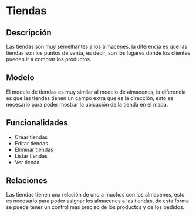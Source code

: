 # Tiendas

## Descripción
Las tiendas son muy semelhantes a los almacenes, la diferencia es que las tiendas son los puntos de venta, es decir, son los lugares donde los clientes pueden ir a comprar los productos.

## Modelo
El modelo de tiendas es muy similar al modelo de almacenes, la diferencia es que las tiendas tienen un campo extra que es la dirección, esto es necesario para poder mostrar la ubicación de la tienda en el mapa.

## Funcionalidades
- Crear tiendas
- Editar tiendas
- Eliminar tiendas
- Listar tiendas
- Ver tienda

## Relaciones
Las tiendas tienen una relación de uno a muchos con los almacenes, esto es necesario para poder asignar los almacenes a las tiendas, de esta forma se puede tener un control más preciso de los productos y de los pedidos.

